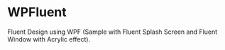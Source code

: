 # WPFluent
Fluent Design using WPF (Sample with Fluent Splash Screen and Fluent Window with Acrylic effect).
